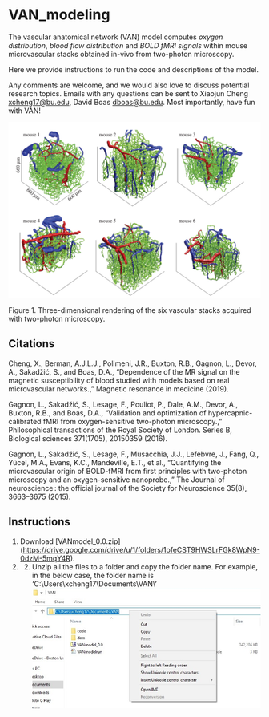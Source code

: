 # VAN_modeling

The vascular anatomical network (VAN) model computes *oxygen distribution*, *blood flow distribution* and *BOLD fMRI signals* within mouse  microvascular stacks obtained in-vivo from two-photon microscopy.

Here we provide instructions to run the code and descriptions of the model.

Any comments are welcome, and we would also love to discuss potential research topics. Emails with any questions can be sent to Xiaojun Cheng xcheng17@bu.edu, David Boas dboas@bu.edu. Most importantly, have fun with VAN!

![Figure](VANs.png)


 
Figure 1. Three-dimensional rendering of the six vascular stacks acquired with two-photon microscopy. 

## Citations
Cheng, X., Berman, A.J.L.J., Polimeni, J.R., Buxton, R.B., Gagnon, L., Devor, A., Sakadžić, S., and Boas, D.A., “Dependence of the MR signal on the magnetic susceptibility of blood studied with models based on real microvascular networks.,” Magnetic resonance in medicine (2019).

Gagnon, L., Sakadžić, S., Lesage, F., Pouliot, P., Dale, A.M., Devor, A., Buxton, R.B., and Boas, D.A., “Validation and optimization of hypercapnic-calibrated fMRI from oxygen-sensitive two-photon microscopy.,” Philosophical transactions of the Royal Society of London. Series B, Biological sciences 371(1705), 20150359 (2016).

Gagnon, L., Sakadžić, S., Lesage, F., Musacchia, J.J., Lefebvre, J., Fang, Q., Yücel, M.A., Evans, K.C., Mandeville, E.T., et al., “Quantifying the microvascular origin of BOLD-fMRI from first principles with two-photon microscopy and an oxygen-sensitive nanoprobe.,” The Journal of neuroscience : the official journal of the Society for Neuroscience 35(8), 3663–3675 (2015).


## Instructions
1. Download [VANmodel_0.0.zip] (https://drive.google.com/drive/u/1/folders/1ofeCST9HWSLrFGk8WpN9-0dzM-5mqY4R).
2. 2.	Unzip all the files to a folder and copy the folder name. For example, in the below case, the folder name is ‘C:\Users\xcheng17\Documents\VAN\’
![Figure](Example.png)



